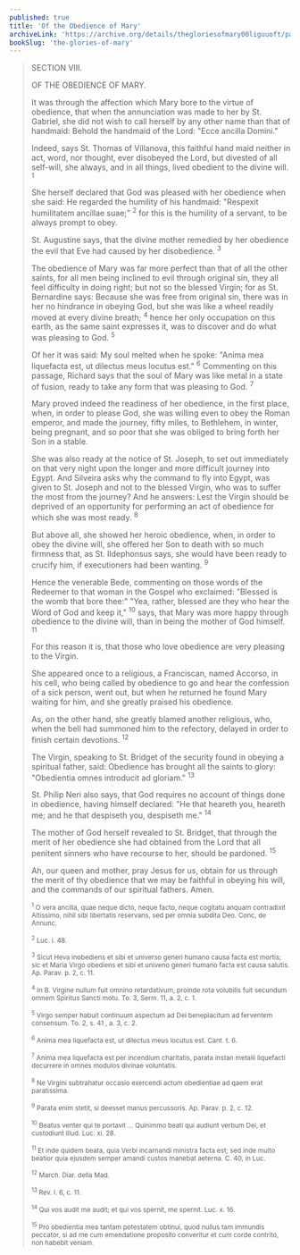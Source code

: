 ```yaml
---
published: true
title: 'Of the Obedience of Mary'
archiveLink: 'https://archive.org/details/thegloriesofmary00liguuoft/page/632?view=theater'
bookSlug: 'the-glories-of-mary'
---
```


> SECTION VIII.
>
> OF THE OBEDIENCE OF MARY.
>
> It was through the affection which Mary bore to the virtue of obedience, that when the annunciation was made to her by St. Gabriel, she did not wish to call herself by any other name than that of handmaid: Behold the handmaid of the Lord: "Ecce ancilla Domini."
>
> Indeed, says St. Thomas of Villanova, this faithful hand maid neither in act, word, nor thought, ever disobeyed the Lord, but divested of all self-will, she always, and in all things, lived obedient to the divine will. <sup>1</sup>
>
> She herself declared that God was pleased with her obedience when she said: He regarded the humility of his handmaid: "Respexit humilitatem ancillae suae;" <sup>2</sup> for this is the humility of a servant, to be always prompt to obey.
>
> St. Augustine says, that the divine mother remedied by her obedience the evil that Eve had caused by her disobedience. <sup>3</sup>
>
> The obedience of Mary was far more perfect than that of all the other saints, for all men being inclined to evil through original sin, they all feel difficulty in doing right; but not so the blessed Virgin; for as St. Bernardine says: Because she was free from original sin, there was in her no hindrance in obeying God, but she was like a wheel readily moved at every divine breath; <sup>4</sup> hence her only occupation on this earth, as the same saint expresses it, was to discover and do what was pleasing to God. <sup>5</sup>
>
> Of her it was said: My soul melted when he spoke: "Anima mea liquefacta est, ut dilectus meus locutus est." <sup>6</sup> Commenting on this passage, Richard says that the soul of Mary was like metal in a state of fusion, ready to take any form that was pleasing to God. <sup>7</sup>
>
> Mary proved indeed the readiness of her obedience, in the first place, when, in order to please God, she was willing even to obey the Roman emperor, and made the journey, fifty miles, to Bethlehem, in winter, being pregnant, and so poor that she was obliged to bring forth her Son in a stable.
>
> She was also ready at the notice of St. Joseph, to set out immediately on that very night upon the longer and more difficult journey into Egypt. And Silveira asks why the command to fly into Egypt, was given to St. Joseph and not to the blessed Virgin, who was to suffer the most from the journey? And he answers: Lest the Virgin should be deprived of an opportunity for performing an act of obedience for which she was most ready. <sup>8</sup>
>
> But above all, she showed her heroic obedience, when, in order to obey the divine will, she offered her Son to death with so much firmness that, as St. Ildephonsus says, she would have been ready to crucify him, if executioners had been wanting. <sup>9</sup>
>
> Hence the venerable Bede, commenting on those words of the Redeemer to that woman in the Gospel who exclaimed: "Blessed is the womb that bore thee:" "Yea, rather, blessed are they who hear the Word of God and keep it," <sup>10</sup> says, that Mary was more happy through obedience to the divine will, than in being the mother of God himself. <sup>11</sup>
>
> For this reason it is, that those who love obedience are very pleasing to the Virgin.
>
> She appeared once to a religious, a Franciscan, named Accorso, in his cell, who being called by obedience to go and hear the confession of a sick person, went out, but when he returned he found Mary waiting for him, and she greatly praised his obedience.
>
> As, on the other hand, she greatly blamed another religious, who, when the bell had summoned him to the refectory, delayed in order to finish certain devotions. <sup>12</sup>
>
> The Virgin, speaking to St. Bridget of the security found in obeying a spiritual father, said: Obedience has brought all the saints to glory: "Obedientia omnes introducit ad gloriam." <sup>13</sup>
>
> St. Philip Neri also says, that God requires no account of things done in obedience, having himself declared: "He that heareth you, heareth me; and he that despiseth you, despiseth me." <sup>14</sup>
>
> The mother of God herself revealed to St. Bridget, that through the merit of her obedience she had obtained from the Lord that all penitent sinners who have recourse to her, should be pardoned. <sup>15</sup>
>
> Ah, our queen and mother, pray Jesus for us, obtain for us through the merit of thy obedience that we may be faithful in obeying his will, and the commands of our spiritual fathers. Amen.
>
> <small><sup>1</sup> O vera ancilla, quae neque dicto, neque facto, neque cogitatu anquam contradixit Altissimo, nihil sibi libertatis reservans, sed per omnia subdita Deo. Conc, de Annunc.</small>
>
> <small><sup>2</sup> Luc. i. 48.</small>
>
> <small><sup>3</sup> Sicut Heva inobediens et sibi et universo generi humano causa facta est mortis; sic et Maria Virgo obediens et sibi et univeno generi humano facta est causa salutis. Ap. Parav. p. 2, c. 11.</small>
>
> <small><sup>4</sup> In B. Virgine nullum fuit omnino retardativum, proinde rota volubilis fuit secundum omnem Spiritus Sancti motu. To. 3, Serm. 11, a. 2, c. 1.</small>
>
> <small><sup>5</sup> Virgo semper habuit continuum aspectum ad Dei beneplacitum ad ferventem consensum. To. 2, s. 41 , a. 3, c. 2.</small>
>
> <small><sup>6</sup> Anima mea liquefacta est, ut dilectus meus locutus est. Cant. t. 6.</small>
>
> <small><sup>7</sup> Anima mea liquefacta est per incendium charitatis, parata instan metalii liquefacti decurrere in omnes modulos divinae voluntatis.</small>
>
> <small><sup>8</sup> Ne Virgini subtrahatur occasio exercendi actum obedientiae ad qaem erat paratissima.</small>
>
> <small><sup>9</sup> Parata enim stetit, si deesset manus percussoris. Ap. Parav. p. 2, c. 12.</small>
>
> <small><sup>10</sup> Beatus venter qui te portavit … Quinimmo beati qui audiunt verbum Dei, et custodiunt illud. Luc. xi. 28.</small>
>
> <small><sup>11</sup> Et inde quidem beata, quia Verbi incarnandi ministra facta est; sed inde multo beatior quia ejusdem semper amandi custos manebat aeterna. C. 40, in Luc.</small>
>
> <small><sup>12</sup> March. Diar. della Mad.</small>
>
> <small><sup>13</sup> Rev. l. 6, c. 11.</small>
>
> <small><sup>14</sup> Qui vos audit me audit; et qui vos spernit, me spernit. Luc. x. 16.</small>
>
> <small><sup>15</sup> Pro obedientia mea tantam potestatem obtinui, quod nullus tam immundis peccator, si ad me cum emendatione proposito converitur et cum corde contrito, non habebit veniam.</small>
